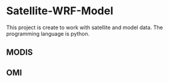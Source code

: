# Satellite-WRF-Model
This project is create to work with satellite and model data. The programming language is python.

## MODIS
## OMI
